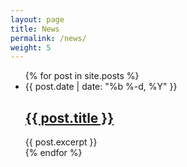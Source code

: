 ```yaml
---
layout: page
title: News
permalink: /news/
weight: 5
---
```


<ul class="post-list">
  {% for post in site.posts %}
    <li>
      {{ post.date | date: "%b %-d, %Y" }}
      <h2>
      <a href="{{ post.url }}">{{ post.title }}</a>
      </h2>
      {{ post.excerpt }}
    </li>
  {% endfor %}
</ul>
